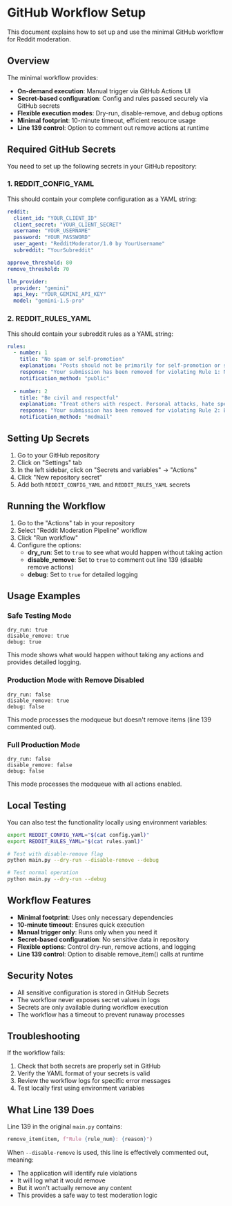 # GitHub Workflow Setup

This document explains how to set up and use the minimal GitHub workflow for Reddit moderation.

## Overview

The minimal workflow provides:
- **On-demand execution**: Manual trigger via GitHub Actions UI
- **Secret-based configuration**: Config and rules passed securely via GitHub secrets  
- **Flexible execution modes**: Dry-run, disable-remove, and debug options
- **Minimal footprint**: 10-minute timeout, efficient resource usage
- **Line 139 control**: Option to comment out remove actions at runtime

## Required GitHub Secrets

You need to set up the following secrets in your GitHub repository:

### 1. REDDIT_CONFIG_YAML

This should contain your complete configuration as a YAML string:

```yaml
reddit:
  client_id: "YOUR_CLIENT_ID"
  client_secret: "YOUR_CLIENT_SECRET" 
  username: "YOUR_USERNAME"
  password: "YOUR_PASSWORD"
  user_agent: "RedditModerator/1.0 by YourUsername"
  subreddit: "YourSubreddit"

approve_threshold: 80
remove_threshold: 70

llm_provider:
  provider: "gemini"
  api_key: "YOUR_GEMINI_API_KEY"
  model: "gemini-1.5-pro"
```

### 2. REDDIT_RULES_YAML

This should contain your subreddit rules as a YAML string:

```yaml
rules:
  - number: 1
    title: "No spam or self-promotion"
    explanation: "Posts should not be primarily for self-promotion or spamming links."
    response: "Your submission has been removed for violating Rule 1: No spam or self-promotion."
    notification_method: "public"
  
  - number: 2
    title: "Be civil and respectful"
    explanation: "Treat others with respect. Personal attacks, hate speech, and harassment are not tolerated."
    response: "Your submission has been removed for violating Rule 2: Be civil and respectful."
    notification_method: "modmail"
```

## Setting Up Secrets

1. Go to your GitHub repository
2. Click on "Settings" tab
3. In the left sidebar, click on "Secrets and variables" → "Actions"
4. Click "New repository secret"
5. Add both `REDDIT_CONFIG_YAML` and `REDDIT_RULES_YAML` secrets

## Running the Workflow

1. Go to the "Actions" tab in your repository
2. Select "Reddit Moderation Pipeline" workflow
3. Click "Run workflow"
4. Configure the options:
   - **dry_run**: Set to `true` to see what would happen without taking action
   - **disable_remove**: Set to `true` to comment out line 139 (disable remove actions)
   - **debug**: Set to `true` for detailed logging

## Usage Examples

### Safe Testing Mode
```
dry_run: true
disable_remove: true  
debug: true
```
This mode shows what would happen without taking any actions and provides detailed logging.

### Production Mode with Remove Disabled
```
dry_run: false
disable_remove: true
debug: false
```
This mode processes the modqueue but doesn't remove items (line 139 commented out).

### Full Production Mode
```
dry_run: false
disable_remove: false
debug: false
```
This mode processes the modqueue with all actions enabled.

## Local Testing

You can also test the functionality locally using environment variables:

```bash
export REDDIT_CONFIG_YAML="$(cat config.yaml)"
export REDDIT_RULES_YAML="$(cat rules.yaml)"

# Test with disable-remove flag
python main.py --dry-run --disable-remove --debug

# Test normal operation  
python main.py --dry-run --debug
```

## Workflow Features

- **Minimal footprint**: Uses only necessary dependencies
- **10-minute timeout**: Ensures quick execution
- **Manual trigger only**: Runs only when you need it
- **Secret-based configuration**: No sensitive data in repository
- **Flexible options**: Control dry-run, remove actions, and logging
- **Line 139 control**: Option to disable remove_item() calls at runtime

## Security Notes

- All sensitive configuration is stored in GitHub Secrets
- The workflow never exposes secret values in logs
- Secrets are only available during workflow execution
- The workflow has a timeout to prevent runaway processes

## Troubleshooting

If the workflow fails:

1. Check that both secrets are properly set in GitHub
2. Verify the YAML format of your secrets is valid
3. Review the workflow logs for specific error messages
4. Test locally first using environment variables

## What Line 139 Does

Line 139 in the original `main.py` contains:
```python
remove_item(item, f"Rule {rule_num}: {reason}")
```

When `--disable-remove` is used, this line is effectively commented out, meaning:
- The application will identify rule violations
- It will log what it would remove
- But it won't actually remove any content
- This provides a safe way to test moderation logic